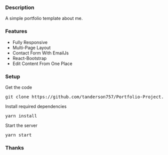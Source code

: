 ### Description

A simple portfolio template about me.

### Features

- Fully Responsive
- Multi-Page Layout
- Contact Form With EmailJs
- React-Bootstrap
- Edit Content From One Place

### Setup

Get the code

<pre>git clone https://github.com/tanderson757/Portfolio-Project.git</pre>
 
Install required dependencies

<pre>yarn install</pre>


Start the server

<pre>yarn start</pre>


### Thanks


